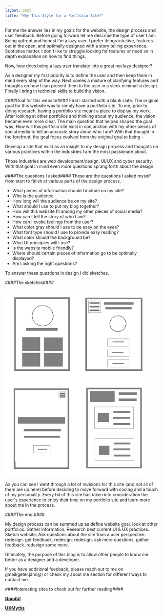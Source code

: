 ```yaml
---
layout: post
title: "Why This Style for a Portfolio Site?"
---
```


For me the answer lies in my goals for the website, the design process and user feedback. Before going forward let me describe the type of user I am. Being upfront and honest I'm a lazy user. I prefer things intuitive, features out in the open, and optimally designed with a story telling experience. Subtleties matter. I don't like to struggle looking for features or need an in depth explanation on how to find things. 

Now, how does being a lazy user translate into a great not lazy designer? 

As a designer my first priority is to define the user and then keep them in mind every step of the way. Next comes a mixture of clarifying features and thoughts on how I can present them to the user in a sleek minimalist design. Finally I bring in technical skills to build the vision.  

####Goal for this website####
First I started with a blank slate. The original goal for this website was to simply have a portfolio site. To me, prior to doing research, having a portfolio site meant a place to display my work. After looking at other portfolios and thinking about my audience, the vision became even more clear. The main question that helped shaped the goal was, How will this portfolio site exist in conjunction with my other pieces of social media to tell an accurate story about who I am? With that thought in the forefront, the goal focus evolved from the original goal to being -

Develop a site that exist as an insight to my design process and thoughts on various practices within the industries I am the most passionate about.  

Those industries are web development/design, UI/UX and cyber security. With that goal in mind even more questions sprang forth about the design. 


####The questions I asked####
These are the questions I asked myself from start to finish at various parts of the design process. 

* What pieces of information should I include on my site?
* Who is the audience
* How long will the audience be on my site?
* What should I use to put my blog together? 
* How will this website fit among my other pieces of social media?
* How can I tell the story of who I am?
* How can I evoke feelings from the user?
* What color gray should I use to be easy on the eyes?
* What font type should I use to provide easy reading?
* What color should the background be? 
* What UI principles will I use?
* Is the website mobile friendly?
* Where should certain pieces of information go to be optimally displayed?
* Am I asking the right questions? 

To answer these questions in design I did sketches. 

####The sketches####

![Alt Sketches for different website layouts](https://github.com/TheJcode/TheJcode.github.io/blob/master/images/wireframesketches.png)

As you can see I went through a lot of revisions for this site (and not all of them are up here) before deciding to move forward with coding and a touch of my personality. Every bit of this site has taken into consideration the user's experience to enjoy their time on my portfolio site and learn more about me in the process. 


####The end.####

My design process can be summed up as define website goal. look at other portfolios. Gather information. Research best current UI & UX practices. Sketch website. Ask questions about the site from a user perspective. redesign. get feedback. redesign. redesign. ask more questions. gather feedback. redesign some more.

Ultimately, the purpose of this blog is to allow other people to know me better as a designer and a developer. 

If you have additional feedback, please reach out to me on gmail(geter.jami@) or check my about me section for different ways to contact me.

####Interesting sites to check out for further reading####

**[GoodUI](http://goodui.org/)**

**[UXMyths](http://uxmyths.com/)**

